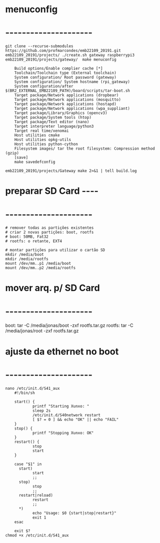 # menuconfig
# ---------------------
	git clone --recurse-submodules https://github.com/profmarcondes/emb22109_20191.git
	emb22109_20191/projects/ ./create.sh gateway raspberrypi3
	emb22109_20191/projects/gateway/  make menuconfig

		Build options/Enable complier cache [*]
		Toolchain/Toolchain type (External toolchain)
		System configuration/ Root password (gateway)
		System configuration/ System hostname (rpi_gateway)
		System configuration/after  $(BR2_EXTERNAL_EMB22109_PATH)/board/scripts/tar-boot.sh
		Target package/Network applications (dropbear)
		Target package/Network applications (mosquitto)
		Target package/Network applications (hostapd)
		Target package/Network applications (wpa_suppliant)
		Target package/Library/Graphics (opencv3)
		Target package/System tools (htop)
		Target package/Text editor (nano)
		Target interpreter language/python3
		Target real time/xenomai
		Host utilities cmake
		Host utilities opkg-utils
		Host utilities python-cython
		Filesystem images/ tar the root filesystem: Compression method (gzip)
		[save]
		make savedefconfig

	emb22109_20191/projects/Gateway make 2>&1 | tell build.log

# preparar SD Card ----
# ---------------------
	# remover todas as partições existentes
	# criar 2 novas partições: boot, rootfs
	# boot: 50MB, Fat32
	# rootfs: o retante, EXT4

	# montar partições para utilizar o cartão SD
	mkdir /media/boot
	mkdir /media/rootfs
	mount /dev/mm..p1 /media/boot
	mount /dev/mm..p2 /media/rootfs

# mover arq. p/ SD Card
# ---------------------
boot:
	tar -C /media/jonas/boot -zxf rootfs.tar.gz
rootfs:
	tar -C /media/jonas/root -zxf rootfs.tar.gz

# ajuste da ethernet no boot
# ---------------------	
	nano /etc/init.d/S41_aux
		#!/bin/sh

		start() {
		        printf "Starting Xunxo: "
		        sleep 2s
		        /etc/init.d/S40network restart
		        [ $? = 0 ] && echo "OK" || echo "FAIL"
		}
		stop() {
		        printf "Stopping Xunxo: OK"
		}
		restart() {
		        stop
		        start
		}

		case "$1" in
		  start)
		        start
		        ;;
		  stop)
		        stop
		        ;;
		  restart|reload)
		        restart
		        ;;
		  *)
		        echo "Usage: $0 {start|stop|restart}"
		        exit 1
		esac

		exit $?
	chmod +x /etc/init.d/S41_aux
